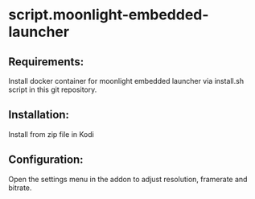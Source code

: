 # script.moonlight-embedded-launcher

## Requirements:
Install docker container for moonlight embedded launcher via install.sh script in this git repository.
## Installation:
Install from zip file in Kodi
## Configuration:
Open the settings menu in the addon to adjust resolution, framerate and bitrate.